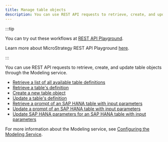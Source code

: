 ```yaml
---
title: Manage table objects
description: You can use REST API requests to retrieve, create, and update table objects through the Modeling service.
---
```


<Available since="2021 Update 1" />

:::tip

You can try out these workflows at [REST API Playground](https://www.postman.com/microstrategysdk/workspace/microstrategy-rest-api/folder/16131298-43769ee1-7480-4413-990a-13b50119b384?ctx=documentation).

Learn more about MicroStrategy REST API Playground [here](/docs/getting-started/playground.md).

:::

You can use REST API requests to retrieve, create, and update table objects through the Modeling service.

- [Retrieve a list of all available table definitions](retrieve-a-list-of-all-available-table-definitions.md)
- [Retrieve a table's definition](retrieve-a-tables-definition.md)
- [Create a new table object](create-a-new-table-object.md)
- [Update a table's definition](update-a-tables-definition.md)
- [Retrieve a prompt of an SAP HANA table with input parameters](retrieve-a-prompt-of-an-sap-hana-table.md) <Available since="2021 Update 6" inline />
- [Update a prompt of an SAP HANA table with input parameters](update-a-prompt-of-an-sap-hana-table.md) <Available since="2021 Update 6" inline />
- [Update SAP HANA parameters for an SAP HANA table with input parameters](update-sap-hana-parameters.md) <Available since="2021 Update 6" inline />

For more information about the Modeling service, see [Configuring the Modeling Service](https://www2.microstrategy.com/producthelp/Current/InstallConfig/en-us/Content/modeling_service.htm).

